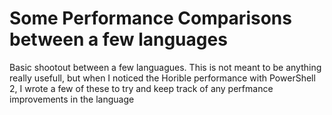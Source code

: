 
# Some Performance Comparisons between a few languages

Basic shootout between a few languagues. This is not meant to be anything really usefull, but when I noticed the 
Horible performance with PowerShell 2, I wrote a few of these to try and keep track of any perfmance improvements 
in the language
